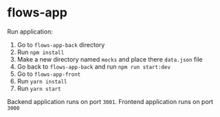# flows-app

Run application:
1. Go to `flows-app-back` directory
2. Run `npm install`
3. Make a new directory named `mocks` and place there `data.json` file
4. Go back to `flows-app-back` and run `npm run start:dev`
5. Go to `flows-app-front`
6. Run `yarn install`
7. Run `yarn start`

Backend application runs on port `3001`.
Frontend application runs on port `3000`
